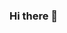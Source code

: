 ### Hi there 👋

<!--
**devi5040/devi5040** is a ✨ _special_ ✨ repository because its `README.md` (this file) appears on your GitHub profile.

Here are some ideas to get you started:

- 🔭 I’m currently working on ...
- 🌱 I’m currently learning anything that improves me
- 👯 I’m looking to collaborate with other developers
- 💬 Ask me about anything that i know...
- 📫 How to reach me: @dpraidola@gmail.com
- ⚡ Fun fact: I love to code, Solve puzzle, Cricket and Try something new
-->
